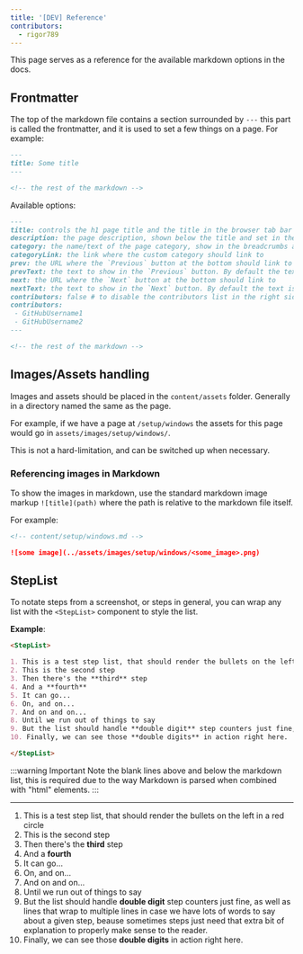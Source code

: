```yaml
---
title: '[DEV] Reference'
contributors:
  - rigor789
---
```


This page serves as a reference for the available markdown options in the docs.

## Frontmatter

The top of the markdown file contains a section surrounded by `---` this part is called the frontmatter, and it is used to set a few things on a page. For example:

```md
---
title: Some title
---

<!-- the rest of the markdown -->
```

Available options:

```md
---
title: controls the h1 page title and the title in the browser tab bar
description: the page description, shown below the title and set in the description meta tags
category: the name/text of the page category, show in the breadcrumbs and above the title
categoryLink: the link where the custom category should link to
prev: the URL where the `Previous` button at the bottom should link to
prevText: the text to show in the `Previous` button. By default the text is looked up in the sidebar.
next: the URL where the `Next` button at the bottom should link to
nextText: the text to show in the `Next` button. By default the text is looked up in the sidebar.
contributors: false # to disable the contributors list in the right sidebar
contributors:
 - GitHubUsername1
 - GitHubUsername2
---

<!-- the rest of the markdown -->
```

## Images/Assets handling

Images and assets should be placed in the `content/assets` folder. Generally in a directory named the same as the page.

For example, if we have a page at `/setup/windows` the assets for this page would go in `assets/images/setup/windows/`.

This is not a hard-limitation, and can be switched up when necessary.

### Referencing images in Markdown

To show the images in markdown, use the standard markdown image markup `![title](path)` where the path is relative to the markdown file itself.

For example:

```md
<!-- content/setup/windows.md -->

![some image](../assets/images/setup/windows/<some_image>.png)
```

<!-- <Tabs>
<Tab name="Vue">

SOMETHING SOMETHING

```ts
asd
```

</Tab>

</Tabs> -->

## StepList

To notate steps from a screenshot, or steps in general, you can wrap any list with the `<StepList>` component to style the list.

**Example**:

```md
<StepList>

1. This is a test step list, that should render the bullets on the left in a red circle
2. This is the second step
3. Then there's the **third** step
4. And a **fourth**
5. It can go...
6. On, and on...
7. And on and on...
8. Until we run out of things to say
9. But the list should handle **double digit** step counters just fine, as well as lines that wrap to multiple lines in case we have lots of words to say about a given step, beause sometimes steps just need that extra bit of explanation to properly make sense to the reader.
10. Finally, we can see those **double digits** in action right here.

</StepList>
```

:::warning Important
Note the blank lines above and below the markdown list, this is required due to the way Markdown is parsed when combined with "html" elements.
:::

---

<StepList>

1. This is a test step list, that should render the bullets on the left in a red circle
2. This is the second step
3. Then there's the **third** step
4. And a **fourth**
5. It can go...
6. On, and on...
7. And on and on...
8. Until we run out of things to say
9. But the list should handle **double digit** step counters just fine, as well as lines that wrap to multiple lines in case we have lots of words to say about a given step, beause sometimes steps just need that extra bit of explanation to properly make sense to the reader.
10. Finally, we can see those **double digits** in action right here.

</StepList>
